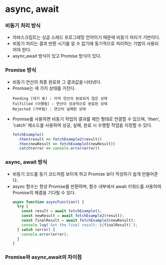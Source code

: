 # async, await
### 비동기 처리 방식
- 자바스크립트는 싱글 스레드 프로그래밍 언어이기 때문에 비동기 처리가 기반이다.
- 비동기 처리는 결과 반환 시기를 알 수 없기에 동기적으로 처리하는 기법이 사용되어야 한다.
- async,await 방식이 있고 Promise 방식이 있다.

### Promise 방식
- 비동기 연산의 최종 완료와 그 결과값을 나타낸다.
- Promise는 세 가지 상태를 가진다.
  ```
  Pending (대기 중) : 아직 연산이 완료되지 않은 상태
  Fulfilled (이행됨) : 연산이 성공적으로 완료된 상태
  Rejected (거부됨) : 연산이 실패한 상태
  ```
- Promise를 사용하면 비동기 작업의 결과를 체인 형태로 연결할 수 있으며, 'then', 'catch' 메소드를 사용하여 성공, 실패, 완료 시 수행할 작업을 지정할 수 있다.
  ```js
  fetchExample()
    .then(result => fetchExample2(result))
    .then(newResult => fetchExample3(newResult))
    .catch(error => console.error(error))
  ```

### async, await 방식
- 비동기 코드를 동기 코드처럼 보이게 하고 Promise 보다 작성하기 쉽게 만들어준다.
- async 함수는 항상 Promise를 반환하며, 함수 내부에서 await 키워드를 사용하여 Promise의 해결을 기다릴 수 있다.
  ```js
  async function asyncFunction() {
    try {
      const result = await fetchExample();
      const newResult = await fetchExample2(result);
      const finalResult = await fetchExample3(newResult);
      console.log(`Got the final result: ${finalResult}`);
    } catch (error) {
      console.error(error);
    }
  }
  ```
### Promise와 async,await의 차이점
